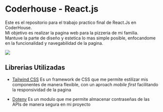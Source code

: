 # Coderhouse - React.js

Este es el repositorio para el trabajo practico final de React.Js en CoderHouse.\
Mi objetivo es realizar la pagina web para la pizzeria de mi familia.\
Mantuve la parte de diseño y estetica lo mas simple posible, enfocandome en la funcionalidad y navegabilidad de la pagina.

![](src/assets/demo.gif)

## Librerias Utilizadas

- [Tailwind CSS](https://tailwindcss.com)
Es un framework de CSS que me permite estilizar mis componentes de manera flexible, con un aproach *mobile first* facilitando la responsividad de la pagina

- [Dotenv](https://www.npmjs.com/package/dotenv)
Es un modulo que me permite almacenar contraseñas de las APIs de manera segura en mi proyecto


